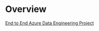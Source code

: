 # Overview

[End to End Azure Data Engineering Project](https://www.youtube.com/watch?app=desktop&feature=shared&v=mECDWTYiKp4)  